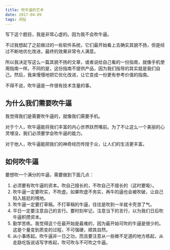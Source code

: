 ```yaml
---
title: 吹牛逼的艺术
date: 2017-04-09
tags: 闲扯
---
```


写下这个题目，我是非常心虚的。因为我不会吹牛逼。

不过我想起了之前做过的一些软件系统，它们最开始看上去确实其貌不扬，但是经过不断地优化改进，最终的效果非常令人满意。

所以我决定写这么一篇其貌不扬的文章，或者说给自己看的一份指南，就像手机使用指南一样。不同的是，这份指南不提供产品，因为我们指导的其实就是我们自己。然后，我来慢慢地把它优化改进，让它变成一份更有参考价值的指南。

不得不说，吹牛逼是一件很有技术含量的事。

## 为什么我们需要吹牛逼

我觉得我们是需要吹牛逼的，就像我们需要手机。

对于个人，吹牛逼能将我们丰富的内心世界跃然嘴前。为了不让这么一个美丽的心灵埋没，我们必须要学会吹牛逼的能力。

对于他人，吹牛逼能把我们的神奇经历传授于众，让人们的生活更丰富。

## 如何吹牛逼

要想吹一个满分的牛逼，需要做到下面几点：

1. 必须要有吹牛逼的资本。吹自己擅长的，不吹自己不擅长的（这时要吸）。
2. 吹牛逼一定要吹实，不吹虚。如果吹虚不务实，再牛的逼也会被吹破，让自己陷入尴尬的境地。
3. 吹牛逼一定要打草稿。不打草稿的牛逼，往往是吹到一半就卡壳泄了气。
4. 平日一定要注意自己的言行。要时刻牢记，注意当下的言行，以为我们日后吹牛逼积攒资本。
5. 勤学苦练。我觉得这个在最开始是最难的，因为最开始可吹的牛逼是很少的。这是个量变到质变的过程，不可强硬，顺其自然。
6. 从小事练起。吹牛逼非一日之功，而且要注意从一些微不足道的地方练起，从走路吃饭说话写字练起，吹可吹与不可吹之牛逼。
